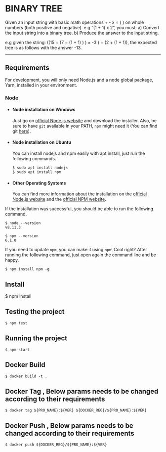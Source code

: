 # BINARY TREE

Given an input string with basic math operations + - x ÷ ( ) on whole numbers (both
positive and negative). e.g “(1 + 1) x 2”, you must:
a) Convert the input string into a binary tree.
b) Produce the answer to the input string.

e.g given the string: ((15 ÷ (7 − (1 + 1) ) ) × -3 ) − (2 + (1 + 1)), the expected tree is
as follows with the answer -13.

---
## Requirements

For development, you will only need Node.js and a node global package, Yarn, installed in your environment.

### Node
- #### Node installation on Windows

  Just go on [official Node.js website](https://nodejs.org/) and download the installer.
Also, be sure to have `git` available in your PATH, `npm` might need it (You can find git [here](https://git-scm.com/)).

- #### Node installation on Ubuntu

  You can install nodejs and npm easily with apt install, just run the following commands.

      $ sudo apt install nodejs
      $ sudo apt install npm

- #### Other Operating Systems
  You can find more information about the installation on the [official Node.js website](https://nodejs.org/) and the [official NPM website](https://npmjs.org/).

If the installation was successful, you should be able to run the following command.

    $ node --version
    v8.11.3

    $ npm --version
    6.1.0

If you need to update `npm`, you can make it using `npm`! Cool right? After running the following command, just open again the command line and be happy.

    $ npm install npm -g


## Install

  $ npm install

## Testing the project

    $ npm test

## Running the project

    $ npm start

## Docker Build

    $ docker build -t .

## Docker Tag , Below params needs to be changed according to their requirements

    $ docker tag ${PRO_NAME}:${VER} ${DOCKER_REG}/${PRO_NAME}:${VER}

## Docker Push , Below params needs to be changed according to their requirements

    $ docker push ${DOCKER_REG}/${PRO_NAME}:${VER}
